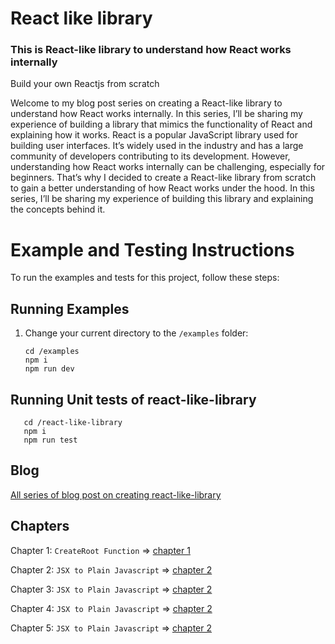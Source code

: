 # React like library
### This is React-like library to understand how React works internally
Build your own Reactjs from scratch

Welcome to my blog post series on creating a React-like library to understand how React works internally. In this series, I’ll be sharing my experience of building a library that mimics the functionality of React and explaining how it works.
React is a popular JavaScript library used for building user interfaces. It’s widely used in the industry and has a large community of developers contributing to its development. However, understanding how React works internally can be challenging, especially for beginners.
That’s why I decided to create a React-like library from scratch to gain a better understanding of how React works under the hood. In this series, I’ll be sharing my experience of building this library and explaining the concepts behind it.

# Example and Testing Instructions

To run the examples and tests for this project, follow these steps:

## Running Examples

1. Change your current directory to the `/examples` folder:
   ```shell
   cd /examples
   npm i
   npm run dev

## Running Unit tests of react-like-library

```shell
   cd /react-like-library
   npm i
   npm run test

```
## Blog
[All series of blog post on creating react-like-library](https://nisham.hashnode.dev/series/build-your-own-reactjs)

## Chapters
Chapter 1: `CreateRoot Function` =>  [chapter 1](./chapters/chapter-1.md)

Chapter 2: `JSX to Plain Javascript` => [chapter 2](.chapter/chapter-2.md)

Chapter 3: `JSX to Plain Javascript` => [chapter 2](.chapter/chapter-3.md)

Chapter 4: `JSX to Plain Javascript` => [chapter 2](.chapter/chapter-4.md)

Chapter 5: `JSX to Plain Javascript` => [chapter 2](.chapter/chapter-5.md)

